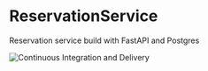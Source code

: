 # ReservationService

Reservation service build with FastAPI and Postgres

![Continuous Integration and Delivery](https://github.com/vicusbass/reservationservice/workflows/Continuous%20Integration%20and%20Delivery/badge.svg?branch=master)

